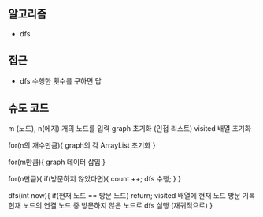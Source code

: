 ## 알고리즘 
- dfs
## 접근
- dfs 수행한 횟수를 구하면 답

## 슈도 코드

m (노드), n(에지) 개의 노드를 입력
graph 초기화 (인접 리스트)
visited 배열 초기화

for(n의 개수만큼){
    graph의 각 ArrayList 초기화
}

for(m만큼){
    graph 데이터 삽입
}

for(n만큼){
    if(방문하지 않았다면){
        count ++;
        dfs 수행;
    }
}

dfs(int now){
    if(현재 노드 == 방문 노드) return;
    visited 배열에 현재 노드 방문 기록
    현재 노드의 연결 노드 중 방문하지 않은 노드로 dfs 실행 (재귀적으로)
}


